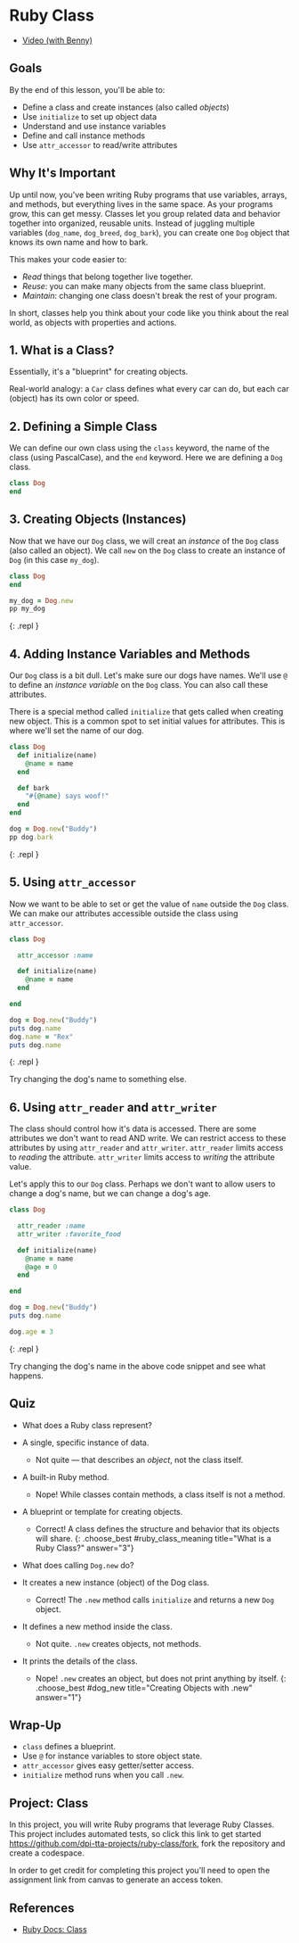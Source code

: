 # Ruby Class

<div class="alert alert-info">
  <ul>
    <li><a href="https://www.youtube.com/watch?v=8N0O9dynK0g">Video (with Benny)</a></li>
  </ul>
</div>

## Goals

By the end of this lesson, you'll be able to:

- Define a class and create instances (also called *objects*)
- Use `initialize` to set up object data
- Understand and use instance variables
- Define and call instance methods
- Use `attr_accessor` to read/write attributes

## Why It's Important

Up until now, you've been writing Ruby programs that use variables, arrays, and methods, but everything lives in the same space. As your programs grow, this can get messy. Classes let you group related data and behavior together into organized, reusable units. Instead of juggling multiple variables (`dog_name`, `dog_breed`, `dog_bark`), you can create one `Dog` object that knows its own name and how to bark.

This makes your code easier to:

- *Read* things that belong together live together.
- *Reuse*: you can make many objects from the same class blueprint.
- *Maintain*: changing one class doesn't break the rest of your program.

In short,  classes help you think about your code like you think about the real world, as objects with properties and actions.

## 1. What is a Class?

Essentially, it's a "blueprint" for creating objects.

Real-world analogy: a `Car` class defines what every car can do, but each car (object) has its own color or speed.

## 2. Defining a Simple Class

We can define our own class using the `class` keyword, the name of the class (using PascalCase), and the `end` keyword. Here we are defining a `Dog` class.

```ruby
class Dog
end
```

## 3. Creating Objects (Instances)

Now that we have our `Dog` class, we will creat an *instance* of the `Dog` class (also called an object). We call `new` on the `Dog` class to create an instance of `Dog` (in this case `my_dog`).

```ruby
class Dog
end

my_dog = Dog.new
pp my_dog
```
{: .repl }

## 4. Adding Instance Variables and Methods

Our `Dog` class is a bit dull. Let's make sure our dogs have names. We'll use `@` to define an *instance variable* on the `Dog` class. You can also call these attributes.

There is a special method called `initialize` that gets called when creating new object. This is a common spot to set initial values for attributes. This is where we'll set the name of our dog.

```ruby
class Dog
  def initialize(name)
    @name = name
  end

  def bark
    "#{@name} says woof!"
  end
end

dog = Dog.new("Buddy")
pp dog.bark
```
{: .repl }

## 5. Using `attr_accessor`

Now we want to be able to set or get the value of `name` outside the `Dog` class. We can make our attributes accessible outside the class using `attr_accessor`.

```ruby
class Dog

  attr_accessor :name

  def initialize(name)
    @name = name
  end

end

dog = Dog.new("Buddy")
puts dog.name
dog.name = "Rex"
puts dog.name
```
{: .repl }

<aside class="tip">
  Try changing the dog's name to something else.
</aside>

## 6. Using `attr_reader` and `attr_writer`

The class should control how it's data is accessed. There are some attributes we don't want to read AND write. We can restrict access to these attributes by using `attr_reader` and `attr_writer`. `attr_reader` limits access to *reading* the attribute. `attr_writer` limits access to *writing* the attribute value.

Let's apply this to our `Dog` class. Perhaps we don't want to allow users to change a dog's name, but we can change a dog's age.

```ruby
class Dog

  attr_reader :name
  attr_writer :favorite_food

  def initialize(name)
    @name = name
    @age = 0
  end

end

dog = Dog.new("Buddy")
puts dog.name

dog.age = 3
```
{: .repl }

<aside class="tip">
  Try changing the dog's name in the above code snippet and see what happens.
</aside>

<!-- TODO: go under the hood to see how this is creating getter/setter methods -->

## Quiz

- What does a Ruby class represent?
- A single, specific instance of data.
  - Not quite — that describes an *object*, not the class itself.
- A built-in Ruby method.
  - Nope! While classes contain methods, a class itself is not a method.
- A blueprint or template for creating objects.
  - Correct! A class defines the structure and behavior that its objects will share.
{: .choose_best #ruby_class_meaning title="What is a Ruby Class?" answer="3"}

- What does calling `Dog.new` do?
- It creates a new instance (object) of the Dog class.
  - Correct! The `.new` method calls `initialize` and returns a new `Dog` object.
- It defines a new method inside the class.
  - Not quite. `.new` creates objects, not methods.
- It prints the details of the class.
  - Nope! `.new` creates an object, but does not print anything by itself.
{: .choose_best #dog_new title="Creating Objects with .new" answer="1"}

## Wrap-Up

- `class` defines a blueprint.
- Use `@` for instance variables to store object state.
- `attr_accessor` gives easy getter/setter access.
- `initialize` method runs when you call `.new`.

## Project: Class

In this project, you will write Ruby programs that leverage Ruby Classes. This project includes automated tests, so click this link to get started <https://github.com/dpi-tta-projects/ruby-class/fork>, fork the repository and create a codespace.

<aside class="warning">
  In order to get credit for completing this project you'll need to open the assignment link from canvas to generate an access token.
</aside>

## References

- [Ruby Docs: Class](https://docs.ruby-lang.org/en/master/Class.html)
